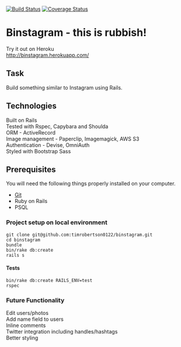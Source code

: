 [![Build Status](https://travis-ci.org/timrobertson0122/binstagram.svg?branch=master)](https://travis-ci.org/timrobertson0122/binstagram)
[![Coverage Status](https://coveralls.io/repos/timrobertson0122/binstagram/badge.svg?branch=master&service=github)](https://coveralls.io/github/timrobertson0122/binstagram?branch=master)

Binstagram - this is rubbish!
===================

Try it out on Heroku  
http://binstagram.herokuapp.com/

Task
-----

Build something similar to Instagram using Rails.
       
Technologies
------------

Built on Rails  
Tested with Rspec, Capybara and Shoulda  
ORM - ActiveRecord  
Image management - Paperclip, Imagemagick, AWS S3  
Authentication - Devise, OmniAuth  
Styled with Bootstrap Sass

## Prerequisites

You will need the following things properly installed on your computer.

* [Git](http://git-scm.com/)
* Ruby on Rails
* PSQL

### Project setup on local environment

```
git clone git@github.com:timrobertson0122/binstagram.git
cd binstagram
bundle
bin/rake db:create
rails s
```

#### Tests

```
bin/rake db:create RAILS_ENV=test
rspec
```

### Future Functionality

Edit users/photos  
Add name field to users    
Inline comments  
Twitter integration including handles/hashtags  
Better styling  
